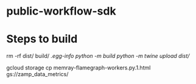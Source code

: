 # public-workflow-sdk

# Steps to build
rm -rf dist/ build/ *.egg-info
python -m build
python -m twine upload dist/*


gcloud storage cp memray-flamegraph-workers.py.1.html gs://zamp_data_metrics/
